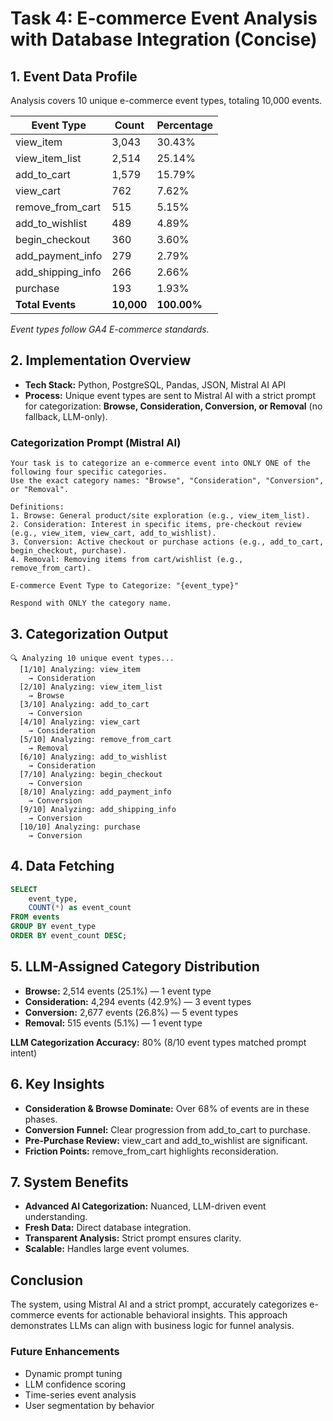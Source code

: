 # Task 4: E-commerce Event Analysis with Database Integration (Concise)

## 1. Event Data Profile

Analysis covers 10 unique e-commerce event types, totaling 10,000 events.

| Event Type          | Count | Percentage |
|---------------------|-------|------------|
| view_item           | 3,043 | 30.43%     |
| view_item_list      | 2,514 | 25.14%     |
| add_to_cart         | 1,579 | 15.79%     |
| view_cart           | 762   | 7.62%      |
| remove_from_cart    | 515   | 5.15%      |
| add_to_wishlist     | 489   | 4.89%      |
| begin_checkout      | 360   | 3.60%      |
| add_payment_info    | 279   | 2.79%      |
| add_shipping_info   | 266   | 2.66%      |
| purchase            | 193   | 1.93%      |
| **Total Events**    | **10,000** | **100.00%** |

*Event types follow GA4 E-commerce standards.*

## 2. Implementation Overview

- **Tech Stack:** Python, PostgreSQL, Pandas, JSON, Mistral AI API
- **Process:** Unique event types are sent to Mistral AI with a strict prompt for categorization: **Browse, Consideration, Conversion, or Removal** (no fallback, LLM-only).

### Categorization Prompt (Mistral AI)
```text
Your task is to categorize an e-commerce event into ONLY ONE of the following four specific categories.
Use the exact category names: "Browse", "Consideration", "Conversion", or "Removal".

Definitions:
1. Browse: General product/site exploration (e.g., view_item_list).
2. Consideration: Interest in specific items, pre-checkout review (e.g., view_item, view_cart, add_to_wishlist).
3. Conversion: Active checkout or purchase actions (e.g., add_to_cart, begin_checkout, purchase).
4. Removal: Removing items from cart/wishlist (e.g., remove_from_cart).

E-commerce Event Type to Categorize: "{event_type}"

Respond with ONLY the category name.
```

## 3. Categorization Output

```
🔍 Analyzing 10 unique event types...
  [1/10] Analyzing: view_item
    → Consideration
  [2/10] Analyzing: view_item_list
    → Browse
  [3/10] Analyzing: add_to_cart
    → Conversion
  [4/10] Analyzing: view_cart
    → Consideration
  [5/10] Analyzing: remove_from_cart
    → Removal
  [6/10] Analyzing: add_to_wishlist
    → Consideration
  [7/10] Analyzing: begin_checkout
    → Conversion
  [8/10] Analyzing: add_payment_info
    → Conversion
  [9/10] Analyzing: add_shipping_info
    → Conversion
  [10/10] Analyzing: purchase
    → Conversion
```

## 4. Data Fetching

```sql
SELECT
    event_type,
    COUNT(*) as event_count
FROM events
GROUP BY event_type
ORDER BY event_count DESC;
```

## 5. LLM-Assigned Category Distribution

- **Browse:** 2,514 events (25.1%) — 1 event type
- **Consideration:** 4,294 events (42.9%) — 3 event types
- **Conversion:** 2,677 events (26.8%) — 5 event types
- **Removal:** 515 events (5.1%) — 1 event type

**LLM Categorization Accuracy:** 80% (8/10 event types matched prompt intent)

## 6. Key Insights

- **Consideration & Browse Dominate:** Over 68% of events are in these phases.
- **Conversion Funnel:** Clear progression from add_to_cart to purchase.
- **Pre-Purchase Review:** view_cart and add_to_wishlist are significant.
- **Friction Points:** remove_from_cart highlights reconsideration.

## 7. System Benefits

- **Advanced AI Categorization:** Nuanced, LLM-driven event understanding.
- **Fresh Data:** Direct database integration.
- **Transparent Analysis:** Strict prompt ensures clarity.
- **Scalable:** Handles large event volumes.

## Conclusion

The system, using Mistral AI and a strict prompt, accurately categorizes e-commerce events for actionable behavioral insights. This approach demonstrates LLMs can align with business logic for funnel analysis.

### Future Enhancements

- Dynamic prompt tuning
- LLM confidence scoring
- Time-series event analysis
- User segmentation by behavior
